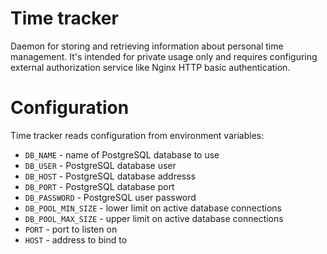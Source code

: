# Time tracker

Daemon for storing and retrieving information about personal time management.
It's intended for private usage only and requires configuring external
authorization service like Nginx HTTP basic authentication.

# Configuration

Time tracker reads configuration from environment variables:

- `DB_NAME` - name of PostgreSQL database to use
- `DB_USER` - PostgreSQL database user
- `DB_HOST` - PostgreSQL database addresss
- `DB_PORT` - PostgreSQL database port
- `DB_PASSWORD` - PostgreSQL user password
- `DB_POOL_MIN_SIZE` - lower limit on active database connections
- `DB_POOL_MAX_SIZE` - upper limit on active database connections
- `PORT` - port to listen on
- `HOST` - address to bind to
